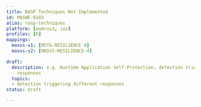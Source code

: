 ```yaml
---
title: RASP Techniques Not Implemented
id: MASWE-0103
alias: rasp-techniques
platform: [android, ios]
profiles: [R]
mappings:
  masvs-v1: [MSTG-RESILIENCE-8]
  masvs-v2: [MASVS-RESILIENCE-4]

draft:
  description: e.g. Runtime Application Self-Protection, detection triggering different
    responses
  topics:
  - detection triggering different responses
status: draft

---
```


